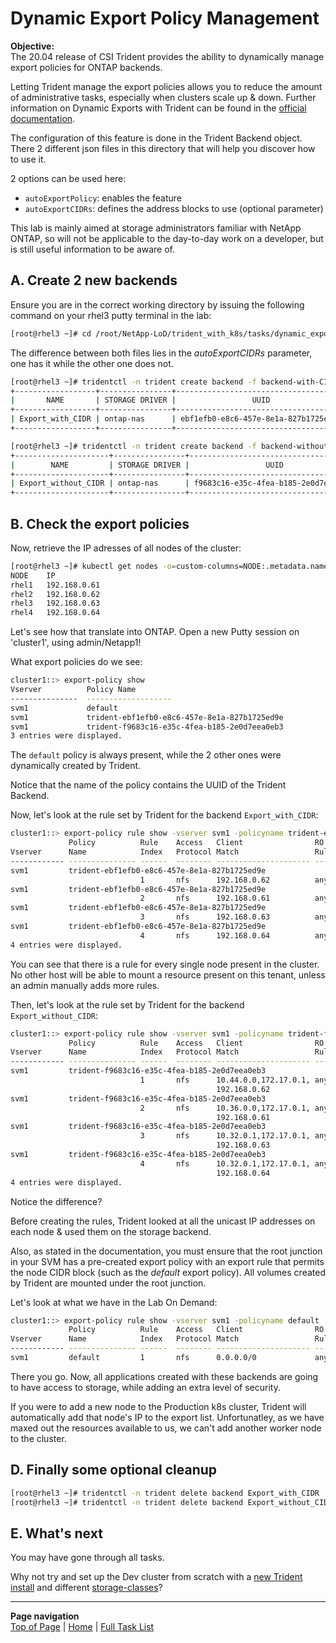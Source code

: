 # Dynamic Export Policy Management

**Objective:**  
The 20.04 release of CSI Trident provides the ability to dynamically manage export policies for ONTAP backends.  

Letting Trident manage the export policies allows you to reduce the amount of administrative tasks, especially when clusters scale up & down.  Further information on Dynamic Exports with Trident can be found in the [official documentation](https://netapp-trident.readthedocs.io/en/latest/kubernetes/operations/tasks/backends/ontap/ontap-nas/dynamic-export-policies.html).

The configuration of this feature is done in the Trident Backend object. There 2 different json files in this directory that will help you discover how to use it.  

2 options can be used here:  

- `autoExportPolicy`: enables the feature
- `autoExportCIDRs`: defines the address blocks to use (optional parameter)

This lab is mainly aimed at storage administrators familiar with NetApp ONTAP, so will not be applicable to the day-to-day work on a developer, but is still useful information to be aware of.

## A. Create 2 new backends

Ensure you are in the correct working directory by issuing the following command on your rhel3 putty terminal in the lab:

```bash
[root@rhel3 ~]# cd /root/NetApp-LoD/trident_with_k8s/tasks/dynamic_exports/
```

The difference between both files lies in the *autoExportCIDRs* parameter, one has it while the other one does not.

```bash
[root@rhel3 ~]# tridentctl -n trident create backend -f backend-with-CIDR.json
+------------------+----------------+--------------------------------------+--------+---------+
|       NAME       | STORAGE DRIVER |                 UUID                 | STATE  | VOLUMES |
+------------------+----------------+--------------------------------------+--------+---------+
| Export_with_CIDR | ontap-nas      | ebf1efb0-e8c6-457e-8e1a-827b1725ed9e | online |       0 |
+------------------+----------------+--------------------------------------+--------+---------+

[root@rhel3 ~]# tridentctl -n trident create backend -f backend-without-CIDR.json
+---------------------+----------------+--------------------------------------+--------+---------+
|        NAME         | STORAGE DRIVER |                 UUID                 | STATE  | VOLUMES |
+---------------------+----------------+--------------------------------------+--------+---------+
| Export_without_CIDR | ontap-nas      | f9683c16-e35c-4fea-b185-2e0d7eea0eb3 | online |       0 |
+---------------------+----------------+--------------------------------------+--------+---------+
```

## B. Check the export policies

Now, retrieve the IP adresses of all nodes of the cluster:

```bash
[root@rhel3 ~]# kubectl get nodes -o=custom-columns=NODE:.metadata.name,IP:.status.addresses[0].address
NODE    IP
rhel1   192.168.0.61
rhel2   192.168.0.62
rhel3   192.168.0.63
rhel4   192.168.0.64
```

Let's see how that translate into ONTAP. Open a new Putty session on 'cluster1', using admin/Netapp1!  

What export policies do we see:

```bash
cluster1::> export-policy show
Vserver          Policy Name
---------------  -------------------
svm1             default
svm1             trident-ebf1efb0-e8c6-457e-8e1a-827b1725ed9e
svm1             trident-f9683c16-e35c-4fea-b185-2e0d7eea0eb3
3 entries were displayed.
```

The `default` policy is always present, while the 2 other ones were dynamically created by Trident.  

Notice that the name of the policy contains the UUID of the Trident Backend.  

Now, let's look at the rule set by Trident for the backend `Export_with_CIDR`:  

```bash
cluster1::> export-policy rule show -vserver svm1 -policyname trident-ebf1efb0-e8c6-457e-8e1a-827b1725ed9e
             Policy          Rule    Access   Client                RO
Vserver      Name            Index   Protocol Match                 Rule
------------ --------------- ------  -------- --------------------- ---------
svm1         trident-ebf1efb0-e8c6-457e-8e1a-827b1725ed9e
                             1       nfs      192.168.0.62          any
svm1         trident-ebf1efb0-e8c6-457e-8e1a-827b1725ed9e
                             2       nfs      192.168.0.61          any
svm1         trident-ebf1efb0-e8c6-457e-8e1a-827b1725ed9e
                             3       nfs      192.168.0.63          any
svm1         trident-ebf1efb0-e8c6-457e-8e1a-827b1725ed9e
                             4       nfs      192.168.0.64          any
4 entries were displayed.
```

You can see that there is a rule for every single node present in the cluster. No other host will be able to mount a resource present on this tenant, unless an admin manually adds more rules.  

Then, let's look at the rule set by Trident for the backend `Export_without_CIDR`:

```bash
cluster1::> export-policy rule show -vserver svm1 -policyname trident-f9683c16-e35c-4fea-b185-2e0d7eea0eb3
             Policy          Rule    Access   Client                RO
Vserver      Name            Index   Protocol Match                 Rule
------------ --------------- ------  -------- --------------------- ---------
svm1         trident-f9683c16-e35c-4fea-b185-2e0d7eea0eb3
                             1       nfs      10.44.0.0,172.17.0.1, any
                                              192.168.0.62
svm1         trident-f9683c16-e35c-4fea-b185-2e0d7eea0eb3
                             2       nfs      10.36.0.0,172.17.0.1, any
                                              192.168.0.61
svm1         trident-f9683c16-e35c-4fea-b185-2e0d7eea0eb3
                             3       nfs      10.32.0.1,172.17.0.1, any
                                              192.168.0.63
svm1         trident-f9683c16-e35c-4fea-b185-2e0d7eea0eb3
                             4       nfs      10.32.0.1,172.17.0.1, any
                                              192.168.0.64
4 entries were displayed.
```

Notice the difference?  

Before creating the rules, Trident looked at all the unicast IP addresses on each node & used them on the storage backend.  

Also, as stated in the documentation, you must ensure that the root junction in your SVM has a pre-created export policy with an export rule that permits the node CIDR block (such as the *default* export policy). All volumes created by Trident are mounted under the root junction.  

Let's look at what we have in the Lab On Demand:

```bash
cluster1::> export-policy rule show -vserver svm1 -policyname default
             Policy          Rule    Access   Client                RO
Vserver      Name            Index   Protocol Match                 Rule
------------ --------------- ------  -------- --------------------- ---------
svm1         default         1       nfs      0.0.0.0/0             any
```

There you go.  Now, all applications created with these backends are going to have access to storage, while adding an extra level of security.

If you were to add a new node to the Production k8s cluster, Trident will automatically add that node's IP to the export list.  Unfortunatley, as we have maxed out the resources available to us, we can't add another worker node to the cluster.

## D. Finally some optional cleanup

```bash
[root@rhel3 ~]# tridentctl -n trident delete backend Export_with_CIDR
[root@rhel3 ~]# tridentctl -n trident delete backend Export_without_CIDR
```

## E. What's next

You may have gone through all tasks.  

Why not try and set up the Dev cluster from scratch with a [new Trident install](../trident_install) and different [storage-classes](../config_file)?

---
**Page navigation**  
[Top of Page](#top) | [Home](/README.md) | [Full Task List](/README.md#prod-k8s-cluster-tasks)
